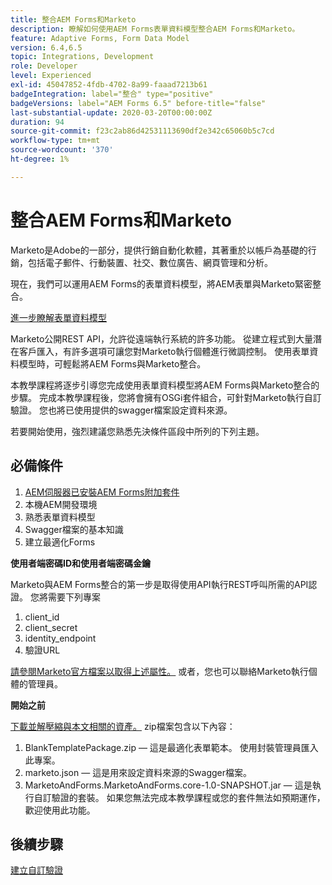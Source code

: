 ```yaml
---
title: 整合AEM Forms和Marketo
description: 瞭解如何使用AEM Forms表單資料模型整合AEM Forms和Marketo。
feature: Adaptive Forms, Form Data Model
version: 6.4,6.5
topic: Integrations, Development
role: Developer
level: Experienced
exl-id: 45047852-4fdb-4702-8a99-faaad7213b61
badgeIntegration: label="整合" type="positive"
badgeVersions: label="AEM Forms 6.5" before-title="false"
last-substantial-update: 2020-03-20T00:00:00Z
duration: 94
source-git-commit: f23c2ab86d42531113690df2e342c65060b5c7cd
workflow-type: tm+mt
source-wordcount: '370'
ht-degree: 1%

---
```


# 整合AEM Forms和Marketo

Marketo是Adobe的一部分，提供行銷自動化軟體，其著重於以帳戶為基礎的行銷，包括電子郵件、行動裝置、社交、數位廣告、網頁管理和分析。

現在，我們可以運用AEM Forms的表單資料模型，將AEM表單與Marketo緊密整合。

[進一步瞭解表單資料模型](https://helpx.adobe.com/experience-manager/6-5/forms/using/data-integration.html)

Marketo公開REST API，允許從遠端執行系統的許多功能。 從建立程式到大量潛在客戶匯入，有許多選項可讓您對Marketo執行個體進行微調控制。 使用表單資料模型時，可輕鬆將AEM Forms與Marketo整合。

本教學課程將逐步引導您完成使用表單資料模型將AEM Forms與Marketo整合的步驟。 完成本教學課程後，您將會擁有OSGi套件組合，可針對Marketo執行自訂驗證。 您也將已使用提供的swagger檔案設定資料來源。

若要開始使用，強烈建議您熟悉先決條件區段中所列的下列主題。

## 必備條件

1. [AEM伺服器已安裝AEM Forms附加套件](/help/forms/adaptive-forms/installing-aem-form-on-windows-tutorial-use.md)
1. 本機AEM開發環境
1. 熟悉表單資料模型
1. Swagger檔案的基本知識
1. 建立最適化Forms

**使用者端密碼ID和使用者端密碼金鑰**

Marketo與AEM Forms整合的第一步是取得使用API執行REST呼叫所需的API認證。 您將需要下列專案

1. client_id
1. client_secret
1. identity_endpoint
1. 驗證URL

[請參閱Marketo官方檔案以取得上述屬性。](https://developers.marketo.com/rest-api/) 或者，您也可以聯絡Marketo執行個體的管理員。

**開始之前**

[下載並解壓縮與本文相關的資產。](assets/aemformsandmarketo.zip) zip檔案包含以下內容：

1. BlankTemplatePackage.zip — 這是最適化表單範本。 使用封裝管理員匯入此專案。
1. marketo.json — 這是用來設定資料來源的Swagger檔案。
1. MarketoAndForms.MarketoAndForms.core-1.0-SNAPSHOT.jar — 這是執行自訂驗證的套裝。 如果您無法完成本教學課程或您的套件無法如預期運作，歡迎使用此功能。

## 後續步驟

[建立自訂驗證](./part2.md)
